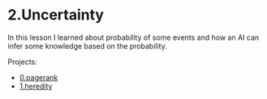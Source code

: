 # 2.Uncertainty
In this lesson I learned about probability of some events and how an AI can infer some knowledge based on the probability.

Projects:
  - [0.pagerank](pagerank/README.md)
  - [1.heredity](heredity/README.md)
